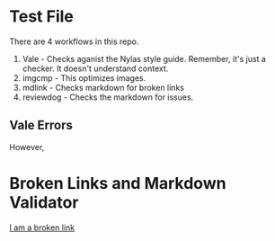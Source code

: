 # Test File

There are 4 workflows in this repo. 

1. Vale - Checks aganist the Nylas style guide. Remember, it's just a checker. It doesn't understand context. 
2. imgcmp - This optimizes images.
3. mdlink - Checks markdown for broken links
4. reviewdog - Checks the markdown for issues.


## Vale Errors
However,

# Broken Links and Markdown Validator

[I am a broken link](https://somelink.com)